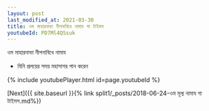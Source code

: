 ```yaml
---
layout: post
last_modified_at: 2021-03-30
title: ওম মাহারনাভা নীপনাবিধে নামায গা টাইমস
youtubeId: PD7Ml4QSsuk
---
```

 
 
 ওম মাহারনাভা নীপনাবিধে নামায  
 
 -  যিনি প্রলয়ের সময় মহাসাগর পান করেন 
 
  
 
  
 
 
 
 
 
 


{% include youtubePlayer.html id=page.youtubeId %}
 
[Next]({{ site.baseurl }}{% link  split1/_posts/2018-06-24-ওম মূল্য নামায গা টাইমস.md%})
 
